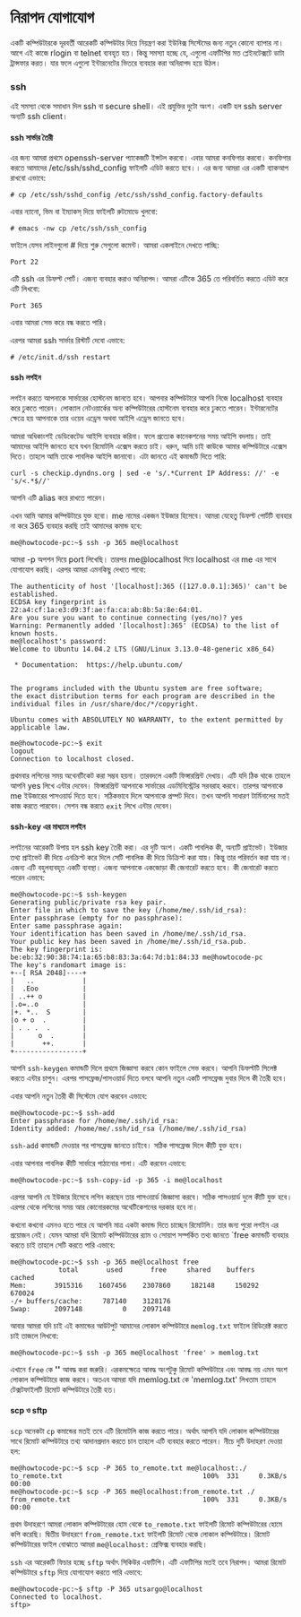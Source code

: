 # নিরাপদ যোগাযোগ

একটি কম্পিউটারকে দূরবর্তী আরেকটি কম্পিউটার দিয়ে নিয়ন্ত্রণ করা ইউনিক্স সিস্টেমের জন্য নতুন কোনো ব্যাপার না। আগে এই কাজে rlogin বা telnet ব্যবহৃত হত। কিন্তু সমস্যা হচ্ছে যে, এগুলো এফটিপির মত প্লেইনটেক্সটে ডাটা ট্রান্সফার করত। যার ফলে এগুলো ইন্টারনেটের ভিতরে ব্যবহার করা অনিরাপদ হয়ে উঠল।

### ssh

এই সমস্যা থেকে সমাধান দিল ssh বা secure shell। এই প্রযুক্তির দুটো অংশ। একটি হল ssh server অন্যটি ssh client।

#### ssh সার্ভার তৈরী

এর জন্য আমরা প্রথমে openssh-server প্যাকেজটি ইন্সটল করবো। এবার আমরা কনফিগার করবো। কনফিগার করতে আমাদের /etc/ssh/sshd_config ফাইলটি এডিট করতে হবে।। এর জন্য আমরা এর একটি ব্যাকআপ রাখবো এভাবে:

```
# cp /etc/ssh/sshd_config /etc/ssh/sshd_config.factory-defaults
```

এবার ন্যানো, ভিম বা ইম্যাকস্ দিয়ে ফাইলটি রুটমোডে খুলবো:

```
# emacs -nw cp /etc/ssh/ssh_config
```

ফাইলে যেসব লাইনগুলো # দিয়ে শুরু সেগুলো কমেন্ট। আমরা একলাইনে দেখতে পাচ্ছি:

```
Port 22
```

এটি ssh এর ডিফল্ট পোর্ট। এজন্য ব্যবহার করাও অনিরাপদ। আমরা এটিকে 365 তে পরিবর্তিত করতে এডিট করে এটি লিখবো:

```
Port 365
```

এবার আমরা সেভ করে বন্ধ করতে পারি।

এরপর আমরা ssh সার্ভার রিস্টার্ট দেবো এভাবে:

```
# /etc/init.d/ssh restart
```

#### ssh লগইন

লগইন করতে আপনাকে সার্ভারের হোস্টনেম জানতে হবে। আপনার কম্পিউটারে আপনি নিজে localhost ব্যবহার করে ঢুকতে পারেন। লোক্যাল নেটওয়ার্কের অন্য কম্পিউটারের হোস্টনেম ব্যবহার করে ঢুকতে পারেন। ইন্টারনেটের ক্ষেত্রে হয় আপনাকে তার ওয়েব এড্রেস অথবা আইপি এড্রেস জানতে হবে।

আমরা অধিকাংশই ডেডিকেটেড আইপি ব্যবহার করিনা। ফলে প্রত্যেক কানেকশনের সময় আইপি বদলায়। তাই আমাদের আইপি জানতে হবে যখন রিমোটলি এক্সেস করতে চাই। ধরুন, আমি চাই কাউকে আমার কম্পিউটারে এক্সেস দিতে। তাহলে আমি তাকে পাবলিক আইপি জানাবো। এটা জানতে এই কমান্ডটি দিতে পারি:

```
curl -s checkip.dyndns.org | sed -e 's/.*Current IP Address: //' -e 's/<.*$//'
```

আপনি এটি alias করে রাখতে পারেন।

এখন আমি আমার কম্পিউটারে যুক্ত হবো। me নামের একজন ইউজার হিসেবে। আমরা যেহেতু ডিফল্ট পোর্টটি ব্যবহার না করে 365 ব্যবহার করছি তাই আমাদের কমান্ড হবে:

```
me@howtocode-pc:~$ ssh -p 365 me@localhost
```
আমরা -p অপশন দিয়ে port লিখেছি। তারপর me@localhost দিয়ে localhost এর me এর সাথে যোগাযোগ করছি। এরপর আমরা এমনকিছু দেখতে পাবো:

```
The authenticity of host '[localhost]:365 ([127.0.0.1]:365)' can't be established.
ECDSA key fingerprint is 22:a4:cf:1a:e3:d9:3f:ae:fa:ca:ab:8b:5a:8e:64:01.
Are you sure you want to continue connecting (yes/no)? yes
Warning: Permanently added '[localhost]:365' (ECDSA) to the list of known hosts.
me@localhost's password: 
Welcome to Ubuntu 14.04.2 LTS (GNU/Linux 3.13.0-48-generic x86_64)

 * Documentation:  https://help.ubuntu.com/


The programs included with the Ubuntu system are free software;
the exact distribution terms for each program are described in the
individual files in /usr/share/doc/*/copyright.

Ubuntu comes with ABSOLUTELY NO WARRANTY, to the extent permitted by
applicable law.

me@howtocode-pc:~$ exit
logout
Connection to localhost closed.
```

প্রথমবার লগিনের সময় অথেনটিকেট করা সম্ভব হয়না। তারবদলে একটি ফিঙ্গারপ্রিন্ট দেখায়। এটি যদি ঠিক থাকে তাহলে আপনি yes লিখে এন্টার দেবেন। ফিঙ্গারপ্রিন্ট আপনাকে সার্ভারের এডমিনিস্ট্রেটর সরবরাহ করবে। তারপর আপনাকে me ইউজারের পাসওয়ার্ড দিতে হবে। সঠিকভাবে দিলে আপনাকে প্রম্পট দিবে। তখন আপনি সাধারণ টার্মিনালের মতই কাজ করতে পারবেন। সেশন বন্ধ করতে `exit` লিখে এন্টার দেবেন।

#### ssh-key এর মাধ্যমে লগইন

লগইনের আরেকটি উপায় হল ssh key তৈরী করা। এর দুটি অংশ। একটি পাবলিক কী, অন্যটি প্রাইভেট। ইউজার তথ্য প্রাইভেট কী দিয়ে এনক্রিপ্ট করে দিলে সেটি পাবলিক কী দিয়ে ডিক্রিপ্ট করা যায়। কিন্তু তার পরিবর্তন করা যায় না। এজন্য এটি বহুলব্যবহৃত একটি ব্যবস্থা। এজন্য আপনাকে একজোড়া কী জেনারেট করতে হবে। কী জেনারেট করতে পারেন এভাবে:

```
me@howtocode-pc:~$ ssh-keygen 
Generating public/private rsa key pair.
Enter file in which to save the key (/home/me/.ssh/id_rsa): 
Enter passphrase (empty for no passphrase): 
Enter same passphrase again: 
Your identification has been saved in /home/me/.ssh/id_rsa.
Your public key has been saved in /home/me/.ssh/id_rsa.pub.
The key fingerprint is:
be:eb:32:90:38:74:1a:65:b8:83:3a:64:7d:b1:84:33 me@howtocode-pc
The key's randomart image is:
+--[ RSA 2048]----+
|   ..            |
|  .Eoo           |
| ..++ o          |
|.o=..o           |
|+. *..  S        |
|o + o  .         |
| . . .  .        |
|      o  .       |
|       ++.       |
+-----------------+
```
আপনি `ssh-keygen` কমান্ডটি দিলে প্রথমে জিজ্ঞাসা করবে কোন ফাইলে সেভ করবে। আপনি ডিফল্টটি সিলেক্ট করতে এন্টার চাপুন। এরপর পাসফ্রেজ/পাসওয়ার্ড দিতে বলবে আপনি নতুন একটি পাসফ্রেজ দুবার দিলে কী তৈরী হবে।

এবার আপনি নতুন তৈরী কী সিস্টেমে যোগ করবেন এভাবে:

```
me@howtocode-pc:~$ ssh-add
Enter passphrase for /home/me/.ssh/id_rsa: 
Identity added: /home/me/.ssh/id_rsa (/home/me/.ssh/id_rsa)
```

`ssh-add` কমান্ডটি দেওয়ার পর পাসফ্রেজ জানতে চাইবে। সঠিক পাসফ্রেজ দিলে কীটি যুক্ত হবে।

এবার আপনার পাবলিক কীটি সার্ভারে পাঠানোর পালা। এটি করবেন এভাবে:

```
me@howtocode-pc:~$ ssh-copy-id -p 365 -i me@localhost
```

এরপর আপনি যে ইউজার হিসেবে লগিন করছেন তার পাসওয়ার্ড জিজ্ঞাসা করবে। সঠিক পাসওয়ার্ড দুলে কীটি যুক্ত হবে। এরপর থেকে লগিনের সময় আর কোনোরকমের অথেটিকেশনের দরকার হবে না।

কখনো কখনো এমনও হতে পারে যে আপনি মাত্র একটা কমান্ড দিতে চাচ্ছেন রিমোটলি। তার জন্য পুরো লগইন এর প্রয়োজন নেই। যেমন আমরা যদি রিমোট কম্পিউটারের র‍্যাম ও সোয়াপ সম্পর্কিত তথ্য জানতে `free কমান্ডটি ব্যবহার করতে চাই তাহলে সেটি করতে পারি এভাবে:

 ```
me@howtocode-pc:~$ ssh -p 365 me@localhost free
             total       used       free     shared    buffers     cached
Mem:       3915316    1607456    2307860     182148     150292     670024
-/+ buffers/cache:     787140    3128176
Swap:      2097148          0    2097148
```

আবার আমরা যদি চাই এই কমান্ডের আউটপুট আমাদের লোকাল কম্পিউটারে `memlog.txt` ফাইলে রিডিরেক্ট করতে চাই তাজলে লিখবো:

```
me@howtocode-pc:~$ ssh -p 365 me@localhost 'free' > memlog.txt
```

এখানে `free` কে **''** আবদ্ধ করা জরুরি। এরকমক্ষেত্রে আবদ্ধ অংশটুকু রিমোট কম্পিউটারে এবং আবদ্ধ নয় এমন অংশ লোকাল কম্পিউটারে কাজ করবে। অতএব আমরা যদি  memlog.txt কে 'memlog.txt' লিখতাম তাহলে টেক্সটফাইলটি রিমোট কম্পিউটারে তৈরী হত।

#### scp ও sftp

`scp` অনেকটা `cp` কমান্ডের মতই তবে এটি রিমোটলি কাজ করতে পারে। অর্থাৎ আপনি যদি লোকাল কম্পিউটারের সাথে রিমোট কম্পিউটারে তথ্য আদানপ্রদান করতে চান তাহলে এটি ব্যবহার করতে পারেন। নীচে দুটি উদাহরণ দেওয়া হল:

```
me@howtocode-pc:~$ scp -P 365 to_remote.txt me@localhost:./
to_remote.txt                                   100%  331     0.3KB/s   00:00
me@howtocode-pc:~$ scp -P 365 me@localhost:from_remote.txt ./
from_remote.txt                                 100%  331     0.3KB/s   00:00
```

প্রথম উদাহরণে আমরা লোকাল কম্পিউটারের হোম থেকে `to_remote.txt` ফাইলটি রিমোট কম্পিউটারের হোমে কপি করেছি। দ্বিতীয় উদাহরণে `from_remote.txt` ফাইলটি রিমোট থেকে লোকাল কম্পিউটারে। রিমোট কম্পিউটারের ফাইল বোঝাতে আমরা `me@localhost:` প্রেফিক্স ব্যবহার করছি।

`ssh` এর আরেকটি ফিচার হচ্ছে `sftp` অর্থাৎ সিকিউর এফটিপি। এটি এফটিপির মতই তবে নিরাপদ। আমরা রিমোট কম্পিউটারে `sftp` দিয়ে যোগাযোগ করতে পারি এভাবে:

```
me@howtocode-pc:~$ sftp -P 365 utsargo@localhost 
Connected to localhost.
sftp>
```